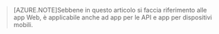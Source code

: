 > [AZURE.NOTE]Sebbene in questo articolo si faccia riferimento alle app Web, è applicabile anche ad app per le API e app per dispositivi mobili.

<!---HONumber=Sept15_HO4-->